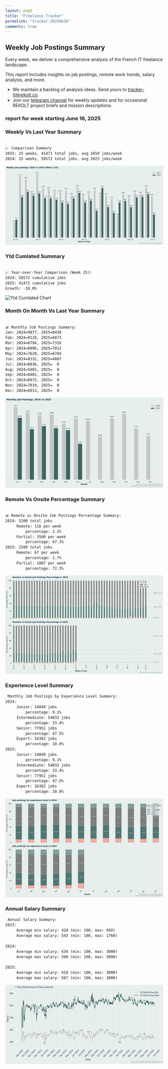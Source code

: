 ```yaml
---
layout: page
title: "Freelance Tracker"
permalink: "tracker-20250616"
comments: true
---
```

## Weekly Job Postings Summary

Every week, we deliver a comprehensive analysis of the French IT freelance landscape.

This report includes insights on job postings, remote work trends, salary analysis, and more.
* We maintain a backlog of analysis ideas. Send yours to tracker-it@rekolt.co.
* Join our [telegram channel](https://t.me/+3y9PJaF335UxYTg0) for weekly updates and for occasional REKOLT project briefs and mission descriptions.

### report for week starting June 16, 2025



### Weekly Vs Last Year Summary

```markdown

📈 Comparison Summary
2025: 25 weeks, 41471 total jobs, avg 1659 jobs/week
2024: 25 weeks, 50572 total jobs, avg 2023 jobs/week

```

![Weekly Vs Last Year Chart](figs/20250616_weekly_job_postings_comparison.png)

### Ytd Cumlated Summary

```markdown

📈 Year-over-Year Comparison (Week 25):
2024: 50572 cumulative jobs
2025: 41471 cumulative jobs
Growth: -18.0%

```

![Ytd Cumlated Chart](figs/cumulative_job_postings_comparison_2025-06-16.png)

### Month On Month Vs Last Year Summary

```markdown

📊 Monthly Job Postings Summary:
Jan: 2024=9877, 2025=8438
Feb: 2024=9128, 2025=6873
Mar: 2024=8794, 2025=7316
Apr: 2024=8896, 2025=7012
May: 2024=7629, 2025=6769
Jun: 2024=8331, 2025=4887
Jul: 2024=8036, 2025=  0
Aug: 2024=5865, 2025=  0
Sep: 2024=8401, 2025=  0
Oct: 2024=8972, 2025=  0
Nov: 2024=7019, 2025=  0
Dec: 2024=6013, 2025=  0

```

![Month On Month Vs Last Year Chart](figs/20250616_monthly_job_postings_comparison.png)

### Remote Vs Onsite Percentage Summary

```markdown

📊 Remote vs Onsite Job Postings Percentage Summary:
2024: 5200 total jobs
	 Remote: 116 per week
		 percentage: 2.2%
	 Partial: 3500 per week
		 percentage: 67.3%
2025: 2500 total jobs
	 Remote: 67 per week
		 percentage: 2.7%
	 Partial: 1807 per week
		 percentage: 72.3%

```

![Remote Vs Onsite Percentage Chart](figs/20250616_remote_vs_onsite_percentage_comparison.png)

### Experience Level Summary

```markdown
 Monthly Job Postings by Experience Level Summary:
2024:
	 Junior: 14849 jobs
		 percentage: 9.1%
	 Intermediate: 54832 jobs
		 percentage: 33.4%
	 Senior: 77951 jobs
		 percentage: 47.5%
	 Expert: 16382 jobs
		 percentage: 10.0%
2025:
	 Junior: 14849 jobs
		 percentage: 9.1%
	 Intermediate: 54832 jobs
		 percentage: 33.4%
	 Senior: 77951 jobs
		 percentage: 47.5%
	 Expert: 16382 jobs
		 percentage: 10.0%

```

![Experience Level Monthly Chart](figs/20250616_experience_level_monthly_comparison.png)

### Annual Salary Summary

```markdown
 Annual Salary Summary:
2023:
	 Average min salary: 428 (min: 100, max: 950)
	 Average max salary: 543 (min: 180, max: 1760)

2024:
	 Average min salary: 434 (min: 100, max: 3000)
	 Average max salary: 560 (min: 100, max: 3000)

2025:
	 Average min salary: 419 (min: 100, max: 3000)
	 Average max salary: 567 (min: 100, max: 3000)

```

![Annual Salary Chart](figs/20250616_salary_analysis_rolling_avg.png)

